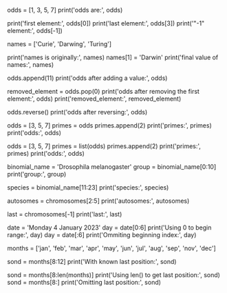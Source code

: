 odds = [1, 3, 5, 7]
print('odds are:', odds)

print('first element:', odds[0])
print('last element:', odds[3])
print('"-1" element:', odds[-1])

names = ['Curie', 'Darwing', 'Turing']

print('names is originally:', names)
names[1] = 'Darwin'
print('final value of names:', names)

<!-- name = 'Darwin'
name[0] = 'd' -->

odds.append(11)
print('odds after adding a value:', odds)

removed_element = odds.pop(0)
print('odds after removing the first element:', odds)
print('removed_element:', removed_element)

odds.reverse()
print('odds after reversing:', odds)

odds = [3, 5, 7]
primes = odds
primes.append(2)
print('primes:', primes)
print('odds:', odds)

odds = [3, 5, 7]
primes = list(odds)
primes.append(2)
print('primes:', primes)
print('odds:', odds)

binomial_name = 'Drosophila melanogaster'
group = binomial_name[0:10]
print('group:', group)

species = binomial_name[11:23]
print('species:', species)

<!-- chromosomes = ['X', 'Y', 'Z', '2', '3', '4'] -->
autosomes = chromosomes[2:5]
print('autosomes:', autosomes)

last = chromosomes[-1]
print('last:', last)

date = 'Monday 4 January 2023'
day = date[0:6]
print('Using 0 to begin range:', day)
day = date[:6]
print('Ommiting beginning index:', day)

months = ['jan', 'feb', 'mar', 'apr', 'may', 'jun', 'jul', 'aug', 'sep', 'nov', 'dec']

sond = months[8:12]
print('With known last position:', sond)

sond = months[8:len(months)]
print('Using len() to get last position:', sond)
sond = months[8:]
print('Omitting last position:', sond)
